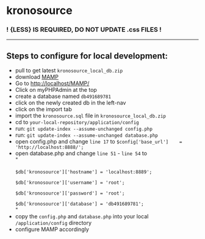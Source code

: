kronosource
===========
<h3>! {LESS} IS REQUIRED, DO NOT UPDATE .css FILES !</h3>
<hr>
<h2>Steps to configure for local development:</h2>
<ul>
<li>pull to get latest <code>kronosource_local_db.zip</code></li>
<li>download <a target="_blank" href="http://www.mamp.info/en/index.html">MAMP</a></li>
<li>Go to <a target="_blank" href="http://localhost/MAMP/">http://localhost/MAMP/</a></li>
<li>Click on myPHPAdmin at the top</li>
<li>create a database named <code>db491689781</code></li>
<li>click on the newly created db in the left-nav</li>
<li>click on the import tab</li>
<li>import the <code>kronosource.sql</code> file in <code>kronosource_local_db.zip</code></li>
<li>cd to <code>your-local-repository/application/config</code></li>
<li>run: <code>git update-index --assume-unchanged config.php</code></li>
<li>run: <code>git update-index --assume-unchanged database.php</code></li>
<li>open config.php and change <code>line 17</code> to <code>$config['base_url']	= 'http://localhost:8888/';</code></li>
<li>open database.php and change <code>line 51</code> - <code>line 54</code> to<br>
"<br><code>
$db['kronosource']['hostname'] = 'localhost:8889';<br>
$db['kronosource']['username'] = 'root';<br>
$db['kronosource']['password'] = 'root';<br>
$db['kronosource']['database'] = 'db491689781';</code><br>
"
</li>
<li>copy the <code>config.php</code> and <code>database.php</code> into your local <code>/application/config</code> directory</li>
<li>configure MAMP accordingly</li>
</ul>
